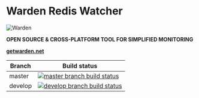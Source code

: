 # Warden Redis Watcher

![Warden](http://spetz.github.io/img/warden_logo.png)

**OPEN SOURCE & CROSS-PLATFORM TOOL FOR SIMPLIFIED MONITORING**

**[getwarden.net](http://getwarden.net)**

|Branch             |Build status                                                  
|-------------------|-----------------------------------------------------
|master             |[![master branch build status](https://api.travis-ci.org/warden-stack/Warden.Watchers.Redis.svg?branch=master)](https://travis-ci.org/warden-stack/Warden.Watchers.Redis)
|develop            |[![develop branch build status](https://api.travis-ci.org/warden-stack/Warden.Watchers.Redis.svg?branch=develop)](https://travis-ci.org/warden-stack/Warden.Watchers.Redis/branches)